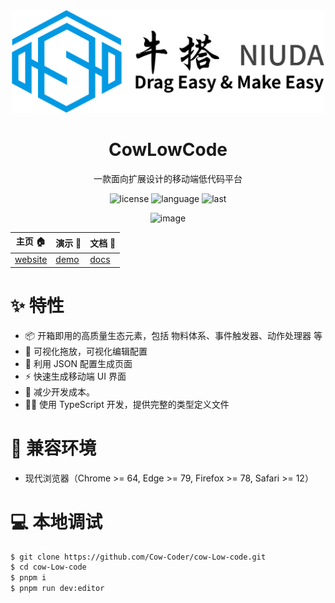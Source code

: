 <div align="center">

<a href='https://cow-coder.github.io/cow-Low-code/'> 
<img width="500" src='./packages/editor/src/assets/images/logo.svg' />
</a>

  <h1 align="center">CowLowCode</h1>
  
  一款面向扩展设计的移动端低代码平台

![license](https://img.shields.io/github/license/Cow-Coder/cow-Low-code?v=1)
![language](https://img.shields.io/github/languages/top/Cow-Coder/cow-Low-code)
![last](https://img.shields.io/github/last-commit/Cow-Coder/cow-Low-code)

![image](https://user-images.githubusercontent.com/49338067/186590858-b5af2520-3a65-46a5-8c48-0d29f34e5ef4.png)


</div>

| 主页 :house:                                         | 演示 :beers:                                      | 文档 :memo:                                            |
| ---------------------------------------------------- | ------------------------------------------------- | ------------------------------------------------------ |
| [website](https://github.com/Cow-Coder/cow-Low-code) | [demo](https://cow-coder.github.io/cow-Low-code/) | [docs](https://cow-coder.github.io/docs-cow-low-code/) |

# :sparkles: 特性

- :package: 开箱即用的高质量生态元素，包括 物料体系、事件触发器、动作处理器 等
- :electric_plug: 可视化拖放，可视化编辑配置
- :rainbow: 利用 JSON 配置生成页面
- :zap: 快速生成移动端 UI 界面
- :rocket: 减少开发成本。
- :technologist: 使用 TypeScript 开发，提供完整的类型定义文件

# :dart: 兼容环境

- 现代浏览器（Chrome >= 64, Edge >= 79, Firefox >= 78, Safari >= 12）

# :computer: 本地调试

```bash
$ git clone https://github.com/Cow-Coder/cow-Low-code.git
$ cd cow-Low-code
$ pnpm i
$ pnpm run dev:editor
```
